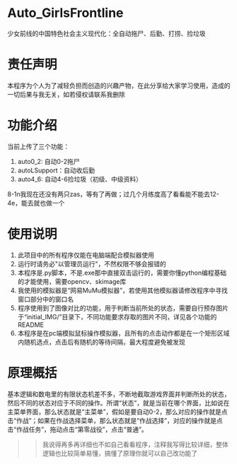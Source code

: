 # Auto_GirlsFrontline
少女前线的中国特色社会主义现代化：全自动拖尸、后勤、打捞、捡垃圾

# 责任声明
本程序为个人为了减轻负担而创造的兴趣产物，在此分享给大家学习使用，造成的一切后果与我无关，如若侵权请联系我删除

# 功能介绍
当前上传了三个功能：
1. auto0_2: 自动0-2拖尸
2. autoLSupport：自动收后勤
3. auto4_6: 自动4-6捡垃圾（初级、中级资料）


8-1n我现在还没有两只zas，等有了再做；过几个月练度高了看看能不能去12-4e，能去就也做一个

# 使用说明
1. 此项目中的所有程序仅能在电脑端配合模拟器使用 
2. 运行时请务必"以管理员运行"，不然权限不够会报错的
3. 本程序是.py脚本，不是.exe那中直接双击运行的，需要你懂python编程基础的才能使用，需要opencv、skimage库
4. 我使用的模拟器是“网易MuMu模拟器”，若使用其他模拟器请修改程序中寻找窗口部分中的窗口名
5. 程序使用到了图像对比的功能，用于判断当前所处的状态，需要自行预存图片于“initial_IMG/”目录下，不同功能要求存取的图片不同，详见各个功能的README
6. 本程序是在pc端模拟鼠标操作模拟器，且所有的点击动作都是在一个矩形区域内随机选点，点击后有随机的等待间隔，最大程度避免被发现

# 原理概括
基本逻辑和数电里的有限状态机差不多，不断地截取游戏界面并判断所处的状态，然后不同的状态对应于不同的操作。所谓“状态”，就是当前在哪个界面，比如说在主菜单界面，那么状态就是“主菜单”，假如是要自动0-2，那么对应的操作就是点击“作战”；如果在作战选择菜单，那么状态就是“作战选择”，对应的操作就是点击“作战任务”，拖动点击“第零战役”，点击“普通”。

>> 我说得再多再详细也不如自己看看程序，注释我写得比较详细，整体逻辑也比较简单易懂，搞懂了原理你就可以自己改功能了

